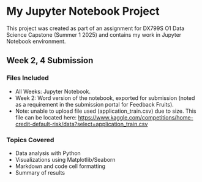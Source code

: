 # My Jupyter Notebook Project

This project was created as part of an assignment for DX799S O1 Data Science Capstone (Summer 1 2025) and contains my work in Jupyter Notebook environment.

## Week 2, 4 Submission
### Files Included

- All Weeks: Jupyter Notebook.
- Week 2: Word version of the notebook, exported for submission (noted as a requirement in the submission portal for Feedback Fruits).
- Note: unable to upload file used (application_train.csv) due to size. This file can be located here: https://www.kaggle.com/competitions/home-credit-default-risk/data?select=application_train.csv 

### Topics Covered
- Data analysis with Python
- Visualizations using Matplotlib/Seaborn
- Markdown and code cell formatting
- Summary of results
